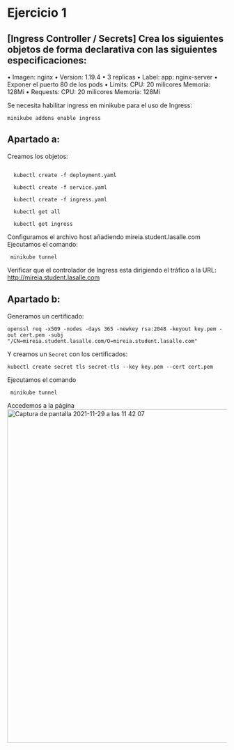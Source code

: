 # Ejercicio 1 
   
 ## [Ingress Controller / Secrets] Crea los siguientes objetos de forma declarativa con las siguientes especificaciones:
• Imagen: nginx
• Version: 1.19.4
• 3 replicas
• Label: app: nginx-server
• Exponer el puerto 80 de los pods
• Limits: CPU: 20 milicores 
          Memoria: 128Mi
• Requests: CPU: 20 milicores 
            Memoria: 128Mi



Se necesita habilitar ingress en minikube para el uso de Ingress:
```
minikube addons enable ingress
````
## Apartado a:

Creamos los objetos:

```

  kubectl create -f deployment.yaml

  kubectl create -f service.yaml

  kubectl create -f ingress.yaml

  kubectl get all

  kubectl get ingress

```

Configuramos el archivo host añadiendo mireia.student.lasalle.com
Ejecutamos el comando:

``` minikube tunnel```


Verificar que el controlador de Ingress esta dirigiendo el tráfico a la URL:
http://mireia.student.lasalle.com

## Apartado b:
Generamos un certificado:

```shell script
openssl req -x509 -nodes -days 365 -newkey rsa:2048 -keyout key.pem -out cert.pem -subj "/CN=mireia.student.lasalle.com/O=mireia.student.lasalle.com"
```

Y creamos un `Secret` con los certificados:

```shell script
kubectl create secret tls secret-tls --key key.pem --cert cert.pem
```
Ejecutamos el comando

``` minikube tunnel```

Accedemos a la página
<img width="766" alt="Captura de pantalla 2021-11-29 a las 11 42 07" src="https://user-images.githubusercontent.com/26769446/143856796-263db8ba-4c54-4a1a-ae13-5755350e86d2.png">
